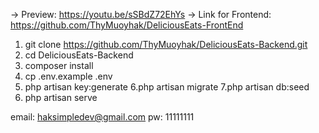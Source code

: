 -> Preview: https://youtu.be/sSBdZ72EhYs
-> Link for Frontend: https://github.com/ThyMuoyhak/DeliciousEats-FrontEnd

1. git clone https://github.com/ThyMuoyhak/DeliciousEats-Backend.git
2. cd DeliciousEats-Backend
3. composer install
4. cp .env.example .env
5. php artisan key:generate
6.php artisan migrate
7.php artisan db:seed
8. php artisan serve


email: haksimpledev@gmail.com
pw: 11111111

